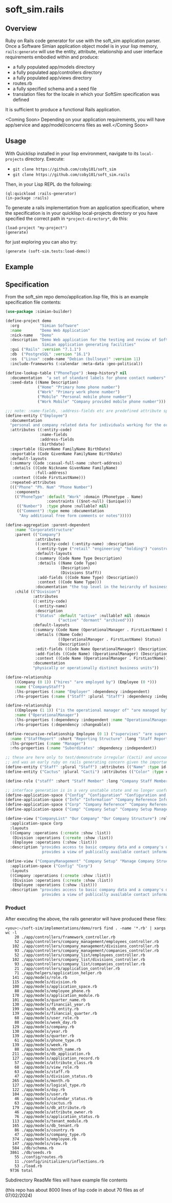 # soft_sim.rails

## Overview
Ruby on Rails code generator for use with the soft_sim application parser. Once a Software Simian application object model is in your lisp memory, `rails:generate` will use the entity, attribute, relationship and user interface requirements embodied within and produce:
* a fully populated app/models directory
* a fully populated app/controllers directory
* a fully populated app/views directory
* routes.rb
* a fully specified schema and a seed file
* translation files for the locale in which your SoftSim specification was defined

It is sufficient to produce a functional Rails application. 

\<Coming Soon\> Depending on your application requirements, you will have app/service and app/model/concerns files as well.\</Coming Soon\>

## Usage
With Quicklisp installed in your lisp environment, navigate to its `local-projects` directory. Execute:

- `git clone https://github.com/coby101/soft_sim`
- `git clone https://github.com/coby101/soft_sim.rails`

Then, in your Lisp REPL do the following: 

```
(ql:quickload :rails-generator)
(in-package :rails)
```

To generate a rails implementation from an application specification, where the specification is in your quicklisp local-projects directory or you have specified the correct path in `*project-directory*`, do this:
```
(load-project "my-project")
(generate)
```

for just exploring you can also try:
```
(generate (soft-sim.tests:load-demo))
```
## Example

## Specification
From the soft_sim repo demo/application.lisp file, this is an example specification file contents:
``` lisp
(use-package :simian-builder)

(define-project demo
  :org         "Simian Software"
  :name        "Demo Web Application"
  :nick-name   "Demo"
  :description "Demo Web application for the testing and review of Software ~
                Simian application generating facilities"
  :gui ("Rails" :version "7.1.1")
  :db  ("PostgreSQL" :version "16.1")
  :os  ("Linux" :code-name "Debian (bullseye)" :version 11)
  :include-frameworks (:calendar :meta-data :geo-political))

(define-lookup-table ("PhoneType") :keep-history? nil
  :documentation  "a set of standard labels for phone contact numbers"
  :seed-data ((Name Description)
              ("Home" "Primary home phone number")
              ("Work" "Primary work phone number")
              ("Mobile" "Personal mobile phone number")
              ("Work Mobile" "Company provided mobile phone number")))

;;; note: :name-fields, :address-fields etc are predefined attribute specifications among many in \<soft-sim\>lib/reusable-field-specs.lisp
(define-entity ("Employee")
  :documentation
  "personal and company related data for individuals working for the organization"
  :attributes ((:entity-code)
               :name-fields
               :address-fields
               :birthdate)
  :importable (GivenName FamilyName BirthDate)  
  :exportable (Code GivenName FamilyName BirthDate)  
  :default-layouts
  (:summary (Code :casual-full-name :short-address)
   :details ((Code Nickname GivenName FamilyName)
             :full-address)
   :context ((Code FirstLastName)))
  :repeated-attributes
  ((("Phone" "Ph. Num" "Phone Number")
    :components
    (("PhoneType" :default "Work" :domain (Phonetype . Name)
                  :constraints (($not-null) ($unique)))
     (("Number")  :type phone :nullable? nil)
     (("Comment") :type memo :documentation
      "Any additional free form comments or notes")))))

(define-aggregation :parent-dependent
    :name "CorporateStructure"
    :parent (("Company")
             :attributes
             ((:entity-code) (:entity-name) :description
              (:entity-type ("retail" "engineering" "holding") "construction"))
             :default-layouts
             (:summary (Code Name Type Description)
              :details ((Name Code Type)
                        (Description)
                        (Divisions Staff))
              :add-fields ((Code Name Type) (Description))
              :context ((Code Name Type)))
             :documentation "the top level in the heirarchy of business structure")
    :child (("Division")
            :attributes
            ((:entity-code)
             (:entity-name)
             :description
             ("Status" :default "active" :nullable? nil :domain
                       ("active" "dormant" "archived")))
            :default-layouts
            (:summary (Code Name (OperationalManager . FirstLastName) Description)
             :details ((Name Code)
                       ((OperationalManager . FirstLastName) Status)
                       (Description))
             :edit-fields ((Code Name OperationalManager) (Description))
             :add-fields ((Code Name) (OperationalManager) (Description))
             :context ((Code Name (OperationalManager . FirstLastName))))
            :documentation
            "physically or operationally distinct business units"))

(define-relationship
    ((Company (0 1)) ("hires" "are employed by") (Employee (0 *)))
    :name ("CompanyStaff")
    :lhs-properties (:name "Employer" :dependency :independent)
    :rhs-properties (:name ("Staff" :plural "Staff") :dependency :independent))

(define-relationship
    ((Employee (1 1)) ("is the operational manager of" "are managed by") (Division (0 *)))
    :name ("OperationalManager")
    :lhs-properties (:dependency :independent :name "OperationalManager")
    :rhs-properties (:dependency :changeable))

(define-recursive-relationship Employee (0 1) ("supervises" "are supervised by") (0 *)
  :name ("StaffReport" :short "Reporting Structure" :long "Staff Reporting Structure")
  :lhs-properties (:name "Manager")
  :rhs-properties (:name "Subordinates" :dependency :independent))

;; these are here only to test/demonstrate irregular (Cacti) and uncountable (Staff) entity names
;; and was an early ruby on rails generating concern given the importance of convention in Rails apps
(define-entity ("Staff" :plural "Staff") :attributes (("Name" :type id-name) ("Code" :type code)))
(define-entity ("Cactus" :plural "Cacti") :attributes (("Color" :type color) (("Prickly" "Prickly?" "Is It Prickly?") :type checkbox)))

(define-role ("staff" :short "Staff Member" :long "Company Staff Member"))

;; interface generation is in a very unstable state and no longer useful
(define-application-space ("Config" "Configuration" "Configuration and Setup Data") :parent-space nil)
(define-application-space ("Info" "Information" "Company Reference Information") :parent-space nil)
(define-application-space ("Corp" "Company Reference" "Company Reference Information") :parent-space Info)
(define-application-space ("Comp" "Company Setup" "Company Setup Management") :parent-space Config)

(define-view ("CompanyList" "Our Company" "Our Company Structure") :roles (staff)
  :application-space Corp
  :layouts
  ((Company :operations (:create :show :list))
   (Division :operations (:create :show :list))
   (Employee :operations (:show :list)))
  :description "provides access to basic company data and a company's division components.  It also ~
                provides a view of publically available contact information for company staff members")

(define-view ("CompanyManagement" "Company Setup" "Manage Company Structure") :roles (staff)
  :application-space ("Config" "Corp")
  :layouts
  ((Company :operations (:create :show :list))
   (Division :operations (:create :show :list))
   (Employee :operations (:show :list)))
  :description "provides access to basic company data and a company's division components.  It also ~
                provides a view of publically available contact information for company staff members")
```

### Product
After executing the above, the rails generator will have produced these files:
```
<you>:~/soft-sim/implementations/demo/ror$ find . -name '*.rb' | xargs wc -l
    20 ./app/controllers/framework_controller.rb
    52 ./app/controllers/company_management/employees_controller.rb
   102 ./app/controllers/company_management/divisions_controller.rb
    93 ./app/controllers/company_management/companies_controller.rb
    52 ./app/controllers/company_list/employees_controller.rb
   102 ./app/controllers/company_list/divisions_controller.rb
    93 ./app/controllers/company_list/companies_controller.rb
    21 ./app/controllers/application_controller.rb
    71 ./app/helpers/application_helper.rb
   141 ./app/models/role.rb
   115 ./app/models/division.rb
   108 ./app/models/application_space.rb
    88 ./app/models/employee_phone.rb
   170 ./app/models/application_module.rb
   101 ./app/models/quarter_name.rb
   130 ./app/models/financial_year.rb
   199 ./app/models/db_entity.rb
   139 ./app/models/financial_quarter.rb
    68 ./app/models/user_role.rb
    88 ./app/models/week_day.rb
   129 ./app/models/company.rb
   130 ./app/models/year.rb
   139 ./app/models/quarter.rb
    61 ./app/models/phone_type.rb
   139 ./app/models/week.rb
    88 ./app/models/month_name.rb
   211 ./app/models/db_application.rb
   127 ./app/models/application_record.rb
    57 ./app/models/attribute_class.rb
    68 ./app/models/view_role.rb
    63 ./app/models/staff.rb
    47 ./app/models/division_status.rb
   265 ./app/models/month.rb
   127 ./app/models/logical_type.rb
   122 ./app/models/day.rb
   104 ./app/models/user.rb
    46 ./app/models/calendar_status.rb
    63 ./app/models/cactus.rb
   179 ./app/models/db_attribute.rb
    46 ./app/models/attribute_owner.rb
    76 ./app/models/application_status.rb
   113 ./app/models/tenant_module.rb
   165 ./app/models/db_tenant.rb
    86 ./app/models/country.rb
    47 ./app/models/company_type.rb
   374 ./app/models/employee.rb
   147 ./app/models/view.rb
   584 ./db/schema.rb
  3861 ./db/seeds.rb
    55 ./config/routes.rb
    11 ./config/initializers/inflections.rb
    53 ./load.rb
  9736 total
```

Subdirectory ReadMe files will have example file contents













(this repo has about 8000 lines of lisp code in about 70 files as of 07/02/2024)
